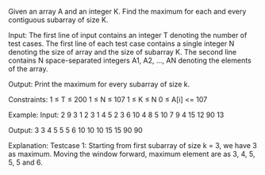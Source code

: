 Given an array A and an integer K. Find the maximum for each and every contiguous subarray of size K.

Input:
The first line of input contains an integer T denoting the number of test cases. The first line of each test case contains a single integer N denoting the size of array and the size of subarray K. The second line contains N space-separated integers A1, A2, ..., AN denoting the elements of the array.

Output:
Print the maximum for every subarray of size k.

Constraints:
1 ≤ T ≤ 200
1 ≤ N ≤ 107
1 ≤ K ≤ N
0 ≤ A[i] <= 107

Example:
Input:
2
9 3
1 2 3 1 4 5 2 3 6
10 4
8 5 10 7 9 4 15 12 90 13

Output:
3 3 4 5 5 5 6
10 10 10 15 15 90 90

Explanation:
Testcase 1: Starting from first subarray of size k = 3, we have 3 as maximum. Moving the window forward, maximum element are as 3, 4, 5, 5, 5 and 6.
